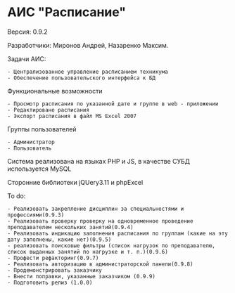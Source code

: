 <h1> АИС "Расписание"</h1>
Версия: 0.9.2

Разработчики: Миронов Андрей, Назаренко Максим.

Задачи АИС:

    - Централизованное управление расписанием техникума
    - Обеспечение пользовательского интерфейса к БД

Функциональные возможности

    - Просмотр расписания по указанной дате и группе в web - приложении
    - Редактироване расписания
    - Экспорт расписания в файл MS Excel 2007
    
Группы пользователей

    - Администратор
    - Пользователь
    
Система реализована на языках PHP и JS, в качестве СУБД используется MySQL

Сторонние библиотеки jQUery3.11 и phpExcel

To do:

    - Реализовать закрепление дисциплин за специальностями и профессиями(0.9.3)
    - Реализовать проверку проверку на одновременное проведение преподавателем нескольких занятий(0.9.4)
    - Реализовать индикацию заполнения расписания по группам (какие на эту дату заполнены, какие нет)(0.9.5)
    - реализовать поисковые фильтры (список нагрузок по преподавателю, список выданных занятий по нагрузке и т. п.)(0.9.6)
    - Профести рефакторинг(0.9.7)
    - Реализовать авторизацию в администраторской панели(0.9.8)
    - Продемонстрировать заказчику
    - Внести поправки, указанные заказчиком (0.9.9)
    - Подготовить релиз (1.0.0)
